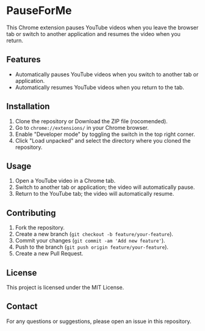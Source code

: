 # PauseForMe
This Chrome extension pauses YouTube videos when you leave the browser tab or switch to another application and resumes the video when you return.

## Features

- Automatically pauses YouTube videos when you switch to another tab or application.
- Automatically resumes YouTube videos when you return to the tab.

## Installation

1. Clone the repository or Download the ZIP file (rocomended). 
2. Go to `chrome://extensions/` in your Chrome browser.
3. Enable "Developer mode" by toggling the switch in the top right corner.
4. Click "Load unpacked" and select the directory where you cloned the repository.

## Usage

1. Open a YouTube video in a Chrome tab.
2. Switch to another tab or application; the video will automatically pause.
3. Return to the YouTube tab; the video will automatically resume.

## Contributing

1. Fork the repository.
2. Create a new branch (`git checkout -b feature/your-feature`).
3. Commit your changes (`git commit -am 'Add new feature'`).
4. Push to the branch (`git push origin feature/your-feature`).
5. Create a new Pull Request.

## License

This project is licensed under the MIT License.

## Contact

For any questions or suggestions, please open an issue in this repository.

